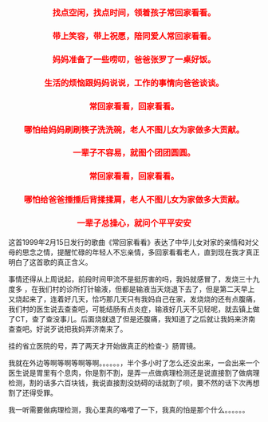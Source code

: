 <!-- ---
title: "常回家看看"
tags: ["Life"]
description: "常回家看看呐回家看看，哪怕帮爸爸妈妈刷刷筷子洗洗碗"
createTime: 2025/03/18 13:04:13
--- -->





<h3 style="text-align: center; color: red">找点空闲，找点时间，领着孩子常回家看看。</h3>

<h3 style="text-align: center; color: red">带上笑容，带上祝愿，陪同爱人常回家看看。</h3>

<h3 style="text-align: center; color: red">妈妈准备了一些唠叨，爸爸张罗了一桌好饭。</h3>

<h3 style="text-align: center; color: red">生活的烦恼跟妈妈说说，工作的事情向爸爸谈谈。</h3>

<h3 style="text-align: center; color: red">常回家看看，回家看看。</h3>

<h3 style="text-align: center; color: red">哪怕给妈妈刷刷筷子洗洗碗，老人不图儿女为家做多大贡献。</h3>

<h3 style="text-align: center; color: red">一辈子不容易，就图个团团圆圆。</h3>

<h3 style="text-align: center; color: red">常回家看看，回家看看。</h3>

<h3 style="text-align: center; color: red">哪怕给爸爸捶捶后背揉揉肩，老人不图儿女为家做多大贡献。</h3>

<h3 style="text-align: center; color: red">一辈子总操心，就问个平平安安</h3>





这首1999年2月15日发行的歌曲《常回家看看》表达了中华儿女对家的亲情和对父母的思念之情，提醒忙碌的年轻人不忘亲情，多回家看看老人，直到现在我才真正明白了这首歌的真正含义。

事情还得从上周说起，前段时间甲流不是挺厉害的吗，我妈就感冒了，发烧三十九度多 ，在我们村的诊所打针输液，但都是输液当天烧退下去了，但是第二天早上又烧起来了，连着好几天，恰巧那几天只有我妈自己在家，发烧烧的还有点腹痛，我们村的医生说去查查吧，可能结肠有点炎症，输液好几天不见轻呢，就去镇上做了CT，查了查没事儿。后面烧就退了但是还腹痛，我知道了之后就让我妈来济南查查吧。好说歹说把我妈弄济南来了。

挂的省立医院的号，弄了两天才开始做真正的检查-》肠胃镜。

我就在外边等啊等啊等啊等啊。。。。。。，半个多小时了怎么还没出来，一会出来一个医生说是胃里有个息肉，你是割不割，是弄一点做病理检测还是说直接割了做病理检测，割的话多六百块钱，我说直接割没妨碍的话就割了呗，要不然的话下次再想割了还得受罪。

我一听需要做病理检测，我心里真的咯噔了一下，我真的怕是那个什么。。。。。。









